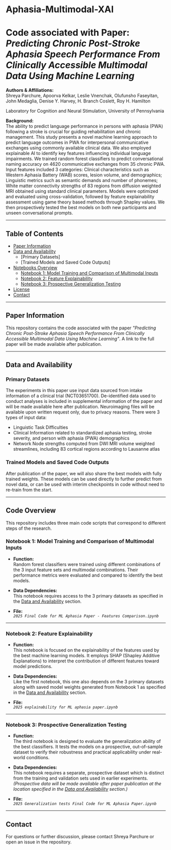 # Aphasia-Multimodal-XAI
# Code associated with Paper: *Predicting Chronic Post-Stroke Aphasia Speech Performance From Clinically Accessible Multimodal Data Using Machine Learning*

**Authors & Affiliations:**  
Shreya Parchure, Apoorva Kelkar, Leslie Vnenchak, Olufunsho Faseyitan, John Medaglia, Denise Y. Harvey, H. Branch Coslett, Roy H. Hamilton

Laboratory for Cognition and Neural Stimulation, University of Pennsylvania

**Background:**  
The ability to predict language performance in persons with aphasia (PWA) following a stroke is crucial for guiding rehabilitation and chronic management. This study presents a novel machine learning approach to predict language outcomes in PWA for interpersonal communicative exchanges using commonly available clinical data. We also employed explainable AI to identify key features influencing individual language impairments. We trained random forest classifiers to predict conversational naming accuracy on 4620 communicative exchanges from 35 chronic PWA. Input features included 3 categories: Clinical characteristics such as Western Aphasia Battery (WAB) scores, lesion volume, and demographics; Linguistic metrics such as semantic demands and number of phonemes; White matter connectivity strengths of 83 regions from diffusion weighted MRI obtained using standard clinical parameters. Models were optimized and evaluated using cross-validation, followed by feature explainability assessment using game theory based methods through Shapley values. We then prospectively tested the best models on both new participants and unseen conversational prompts.

---

## Table of Contents

- [Paper Information](#paper-information)
- [Data and Availability](#data-and-availability)
  - [Primary Datasets]
  - [Trained Models and Saved Code Outputs]
- [Notebooks Overview](#notebooks-overview)
  - [Notebook 1: Model Training and Comparison of Multimodal Inputs](#notebook-1-ml-model-comparisons)
  - [Notebook 2: Feature Explainability](#notebook-2-feature-explainability)
  - [Notebook 3: Prospective Generalization Testing](#notebook-3-prospective-generalization-testing)
- [License](#license)
- [Contact](#contact)

---

## Paper Information

This repository contains the code associated with the paper *"Predicting Chronic Post-Stroke Aphasia Speech Performance From Clinically Accessible Multimodal Data Using Machine Learning"*. A link to the full paper will be made available after publication.

---

## Data and Availability

### Primary Datasets
The experiments in this paper use input data sourced from intake information of a clinical trial (NCT03651700). De-identified data used to conduct analyses is included in supplemental information of the paper and will be made available here after publication. Neuroimaging files will be available upon written request only, due to privacy reasons. There were 3 types of input data:

- Linguistic Task Difficulties
- Clinical Information related to standardized aphasia testing, stroke severity, and person with aphasia (PWA) demographics
- Network Node strengths computed from DWI MRI volume weighted streamlines, including 83 cortical regions according to Lausanne atlas

### Trained Models and Saved Code Outputs
After publication of the paper, we will also share the best models with fully trained weights. These models can be used directly to further predict from novel data, or can be used with interim checkpoints in code without need to re-train from the start.

---

## Code Overview

This repository includes three main code scripts that correspond to different steps of the research.

### Notebook 1: Model Training and Comparison of Multimodal Inputs

- **Function:**  
 Random forest classifiers were trained using different combinations of the 3 input feature sets and multimodal combinations. Their performance metrics were evaluated and compared to identify the best models.

- **Data Dependencies:**  
  This notebook requires access to the 3 primary datasets as specified in the [Data and Availability](#data-and-availability) section. 

- **File:**  
  *`2025 Final Code for ML Aphasia Paper - Features Comparison.ipynb`*

---

### Notebook 2: Feature Explainability

- **Function:**  
  This notebook is focused on the explainability of the features used by the best machine learning models. It employs SHAP (Shapley Additive Explanations) to interpret the contribution of different features toward model predictions.

- **Data Dependencies:**  
  Like the first notebook, this one also depends on the 3 primary datasets along with saved model weights generated from Notebook 1 as specified in the [Data and Availability](#data-and-availability) section.   

- **File:**  
  *`2025 explainability for ML aphasia paper.ipynb`*

---

### Notebook 3: Prospective Generalization Testing

- **Function:**  
  The third notebook is designed to evaluate the generalization ability of the best classifiers. It tests the models on a prospective, out-of-sample dataset to verify their robustness and practical applicability under real-world conditions.

- **Data Dependencies:**  
  This notebook requires a separate, prospective dataset which is distinct from the training and validation sets used in earlier experiments.  
  *(Prospective data will be made available after paper publication at the location specified in the [Data and Availability](#data-and-availability) section.)*

- **File:**  
  *`2025 Generalization tests Final Code for ML Aphasia Paper.ipynb`*

---

## Contact

For questions or further discussion, please contact Shreya Parchure or open an issue in the repository.
